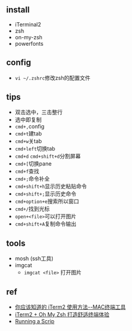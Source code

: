 

## install

+ iTerminal2
+ zsh
+ on-my-zsh
+ powerfonts

## config
+ `vi ~/.zshrc`修改zsh的配置文件

## tips
+ 双击选中，三击整行
+ 选中即复制
+ `cmd+,`config
+ `cmd+t`建tab
+ `cmd+w`关tab
+ `cmd+left`切换tab
+ `cmd+d` `cmd+shift+d`分割屏幕
+ `cmd+[`切换pane
+ `cmd+f`查找
+ `cmd+;`命令补全
+ `cmd+shift+h`显示历史粘贴命令
+ `cmd+shift+;`显示历史命令
+ `cmd+option+e`搜索所以窗口
+ `cmd+/`找到光标
+ `open+<file>`可以打开图片
+ `cmd+shift+A`复制命令输出


## tools
+ mosh (ssh工具)
+ imgcat
    - `imgcat <file>` 打开图片

## ref
+ [你应该知道的 iTerm2 使用方法--MAC终端工具](http://wulfric.me/2015/08/iterm2/)
+ [iTerm2 + Oh My Zsh 打造舒适终端体验](https://zhuanlan.zhihu.com/p/37195261)
+ [Running a Scrip](https://www.iterm2.com/python-api/tutorial/running.html#running-a-script)